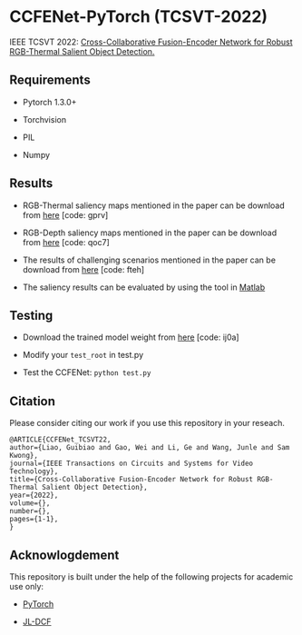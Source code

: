 # CCFENet-PyTorch (TCSVT-2022)

IEEE TCSVT 2022: [Cross-Collaborative Fusion-Encoder Network for Robust RGB-Thermal Salient Object Detection.](https://ieeexplore.ieee.org/document/9801871)


## Requirements
* Pytorch 1.3.0+   

* Torchvision   

* PIL   

* Numpy 


## Results
* RGB-Thermal saliency maps mentioned in the paper can be download from [here](https://pan.baidu.com/s/1v6CwfPIdWzQWiCEoq5gceg) [code: gprv]  

* RGB-Depth saliency maps mentioned in the paper can be download from [here](https://pan.baidu.com/s/1DEjxz9C1muJaJsIcG5Kzjg) [code: qoc7]  

* The results of challenging scenarios mentioned in the paper can be download from [here](https://pan.baidu.com/s/1EFQygrVPARYEQVjk2OhirQ) [code: fteh]  

* The saliency results can be evaluated by using the tool in [Matlab](http://dpfan.net/d3netbenchmark/)  


## Testing
* Download the trained model weight from [here](https://pan.baidu.com/s/1ogxwapJK8bvY4BFsVm0VFQ) [code: ij0a]

* Modify your `test_root` in test.py

* Test the CCFENet: `python test.py`


## Citation
Please consider citing our work if you use this repository in your reseach.
```
@ARTICLE{CCFENet_TCSVT22,  
author={Liao, Guibiao and Gao, Wei and Li, Ge and Wang, Junle and Sam Kwong},  
journal={IEEE Transactions on Circuits and Systems for Video Technology},   
title={Cross-Collaborative Fusion-Encoder Network for Robust RGB-Thermal Salient Object Detection},   
year={2022},  
volume={},  
number={},  
pages={1-1},  
}
```


## Acknowlogdement
This repository is built under the help of the following projects for academic use only:

* [PyTorch](https://github.com/pytorch/pytorch)

* [JL-DCF](https://github.com/jiangyao-scu/JL-DCF-pytorch) 
